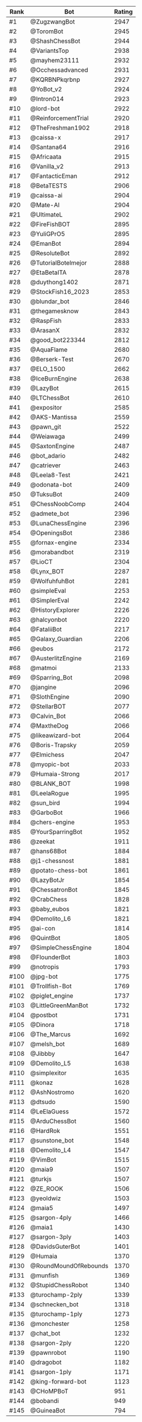 Rank|Bot|Rating
---|---|---
#1|@ZugzwangBot|2947
#2|@ToromBot|2945
#3|@ShashChessBot|2944
#4|@VariantsTop|2938
#5|@mayhem23111|2932
#6|@Occhessadvanced|2931
#7|@KQRBNPkqrbnp|2927
#8|@YoBot_v2|2924
#9|@Intron014|2923
#10|@lord-bot|2922
#11|@ReinforcementTrial|2920
#12|@TheFreshman1902|2918
#13|@caissa-x|2917
#14|@Santana64|2916
#15|@Africaata|2915
#16|@Vanilla_v2|2913
#17|@FantacticEman|2912
#18|@BetaTESTS|2906
#19|@caissa-ai|2904
#20|@Mate-AI|2904
#21|@UltimateL|2902
#22|@FireFishBOT|2895
#23|@YuliGPrO5|2895
#24|@EmanBot|2894
#25|@ResoluteBot|2892
#26|@TutorialBotelmejor|2888
#27|@EtaBetaITA|2878
#28|@duythong1402|2871
#29|@StockFish16_2023|2853
#30|@blundar_bot|2846
#31|@thegamesknow|2843
#32|@RaspFish|2833
#33|@ArasanX|2832
#34|@good_bot223344|2812
#35|@AquaFlame|2680
#36|@Berserk-Test|2670
#37|@ELO_1500|2662
#38|@IceBurnEngine|2638
#39|@LazyBot|2615
#40|@LTChessBot|2610
#41|@expositor|2585
#42|@AKS-Mantissa|2559
#43|@pawn_git|2522
#44|@Weiawaga|2499
#45|@SaxtonEngine|2487
#46|@bot_adario|2482
#47|@catriever|2463
#48|@Leela8-Test|2421
#49|@odonata-bot|2409
#50|@TuksuBot|2409
#51|@ChessNoobComp|2404
#52|@admete_bot|2396
#53|@LunaChessEngine|2396
#54|@OpeningsBot|2386
#55|@fornax-engine|2334
#56|@morabandbot|2319
#57|@LioCT|2304
#58|@Lynx_BOT|2287
#59|@WolfuhfuhBot|2281
#60|@simpleEval|2253
#61|@SimplerEval|2242
#62|@HistoryExplorer|2226
#63|@halcyonbot|2220
#64|@FataliiBot|2217
#65|@Galaxy_Guardian|2206
#66|@eubos|2172
#67|@AusterlitzEngine|2169
#68|@matmoi|2133
#69|@Sparring_Bot|2098
#70|@jangine|2096
#71|@SlothEngine|2090
#72|@StellarBOT|2077
#73|@Calvin_Bot|2066
#74|@MaxtheDog|2066
#75|@likeawizard-bot|2064
#76|@Boris-Trapsky|2059
#77|@Elmichess|2047
#78|@myopic-bot|2033
#79|@Humaia-Strong|2017
#80|@BLANK_BOT|1998
#81|@LeelaRogue|1995
#82|@sun_bird|1994
#83|@GarboBot|1966
#84|@chers-engine|1953
#85|@YourSparringBot|1952
#86|@zeekat|1911
#87|@hans68Bot|1884
#88|@j1-chessnost|1881
#89|@potato-chess-bot|1861
#90|@LazyBotJr|1854
#91|@ChessatronBot|1845
#92|@CrabChess|1828
#93|@baby_eubos|1821
#94|@Demolito_L6|1821
#95|@ai-con|1814
#96|@QuintBot|1805
#97|@SimpleChessEngine|1804
#98|@FlounderBot|1803
#99|@notropis|1793
#100|@jpg-bot|1775
#101|@Trollfish-Bot|1769
#102|@piglet_engine|1737
#103|@LittleGreenManBot|1732
#104|@postbot|1731
#105|@Dinora|1718
#106|@The_Marcus|1692
#107|@melsh_bot|1689
#108|@Jibbby|1647
#109|@Demolito_L5|1638
#110|@simplexitor|1635
#111|@konaz|1628
#112|@AshNostromo|1620
#113|@dtsudo|1590
#114|@LeElaGuess|1572
#115|@ArduChessBot|1560
#116|@HardRok|1551
#117|@sunstone_bot|1548
#118|@Demolito_L4|1547
#119|@VimBot|1515
#120|@maia9|1507
#121|@turkjs|1507
#122|@ZE_ROOK|1506
#123|@yeoldwiz|1503
#124|@maia5|1497
#125|@sargon-4ply|1466
#126|@maia1|1430
#127|@sargon-3ply|1403
#128|@DavidsGuterBot|1401
#129|@Humaia|1370
#130|@RoundMoundOfRebounds|1370
#131|@munfish|1369
#132|@StupidChessRobot|1340
#133|@turochamp-2ply|1339
#134|@schnecken_bot|1318
#135|@turochamp-1ply|1273
#136|@monchester|1258
#137|@chat_bot|1232
#138|@sargon-2ply|1220
#139|@pawnrobot|1190
#140|@dragobot|1182
#141|@sargon-1ply|1171
#142|@king-forward-bot|1123
#143|@CHoMPBoT|951
#144|@bobandi|949
#145|@GuineaBot|794
